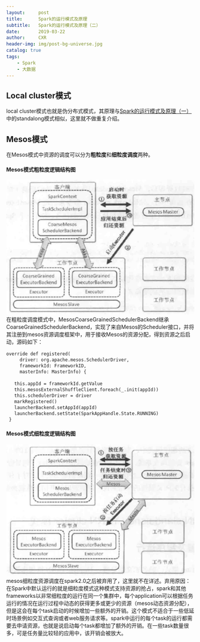 ```yaml
---
layout:     post
title:      Spark的运行模式及原理
subtitle:   Spark的运行模式及原理（二）
date:       2019-03-22
author:     CXR
header-img: img/post-bg-universe.jpg
catalog: true
tags:
    - Spark
    - 大数据
---
```


## Local cluster模式
local cluster模式也就是伪分布式模式，其原理与<a href="https://smartcxr.github.io/2019/03/22/Spark's-operating-mode-and-principle/">Spark的运行模式及原理（一）</a>中的standalong模式相似，这里就不做重复介绍。

## Mesos模式
在Mesos模式中资源的调度可以分为**粗粒度**和**细粒度调度**两种。
#### Mesos模式粗粒度逻辑结构图
![Mesos模式粗粒度逻辑结构图](/pic/spark_Coarse_mesos.png "Mesos模式粗粒度逻辑结构图")
在粗粒度调度模式中，MesosCoarseGrainedSchedulerBackend继承CoarseGrainedSchedulerBackend，实现了来自Mesos的Scheduler接口，并将其注册到mesos资源调度框架中，用于接收Mesos的资源分配，得到资源之后启动，源码如下：
```
override def registered(
     driver: org.apache.mesos.SchedulerDriver,
     frameworkId: FrameworkID,
     masterInfo: MasterInfo) {

   this.appId = frameworkId.getValue
   this.mesosExternalShuffleClient.foreach(_.init(appId))
   this.schedulerDriver = driver
   markRegistered()
   launcherBackend.setAppId(appId)
   launcherBackend.setState(SparkAppHandle.State.RUNNING)
 }
```
#### Mesos模式细粒度逻辑结构图
![Mesos模式细粒度逻辑结构图](/pic/spark_mesos.png "Mesos模式细粒度逻辑结构图")
mesos细粒度资源调度在spark2.0之后被弃用了，这里就不在详述。弃用原因：在Spark中默认运行的就是细粒度模式这种模式支持资源的抢占，spark和其他frameworks以非常细粒度的运行在同一个集群中，每个application可以根据任务运行的情况在运行过程中动态的获得更多或更少的资源（mesos动态资源分配），但是这会在每个task启动的时候增加一些额外的开销。这个模式不适合于一些低延时场景例如交互式查询或者web服务请求等。spark中运行的每个task的运行都需要去申请资源，也就是说启动每个task都增加了额外的开销。在一些task数量很多，可是任务量比较轻的应用中，该开销会被放大。
